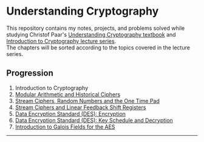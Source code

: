 # Understanding Cryptography

This repository contains my notes, projects, and problems solved while studying Christof Paar's [Understanding Cryptography textbook](www.cryptography-textbook.com) and [Introduction to Cryptography lecture series](https://www.youtube.com/@introductiontocryptography4223).  
The chapters will be sorted according to the topics covered in the lecture series.  

## Progression

1. Introduction to Cryptography
2. [Modular Arithmetic and Historical Ciphers](progression/lecture2)
3. [Stream Ciphers, Random Numbers and the One Time Pad](progression/lecture3)
4. [Stream Ciphers and Linear Feedback Shift Registers](progression/lecture4)
5. [Data Encryption Standard (DES): Encryption](progression/lecture5)
6. [Data Encryption Standard (DES): Key Schedule and Decryption](progression/lecture6)
7. [Introduction to Galois Fields for the AES](progression/lecture7)

---
